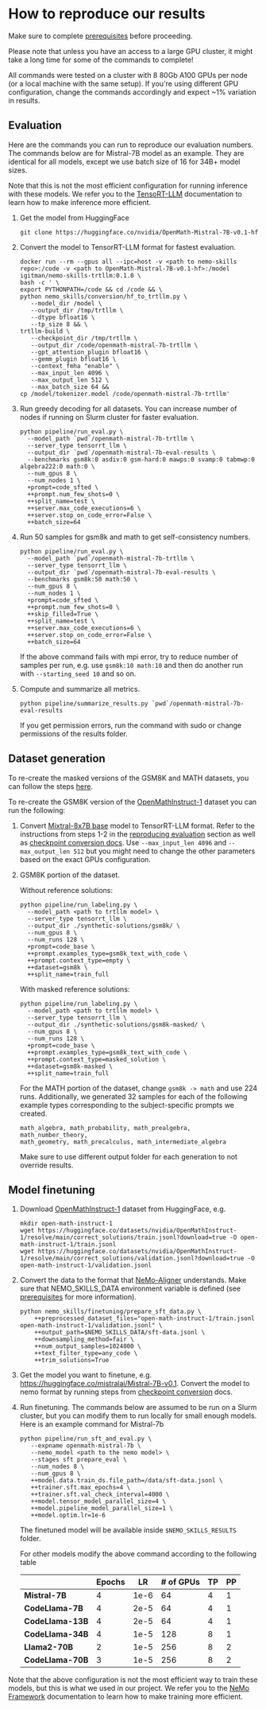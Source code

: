 # How to reproduce our results

Make sure to complete [prerequisites](/docs/prerequisites.md) before proceeding.

Please note that unless you have an access to a large GPU cluster, it might take a long time
for some of the commands to complete!

All commands were tested on a cluster with 8 80Gb A100 GPUs per node (or a local machine with the same setup).
If you're using different GPU configuration, change the commands accordingly and
expect ~1% variation in results.

## Evaluation

Here are the commands you can run to reproduce our evaluation numbers.
The commands below are for Mistral-7B model as an example. They are identical for all models,
except we use batch size of 16 for 34B+ model sizes.

Note that this is not the most efficient configuration for running inference with these models.
We refer you to the [TensoRT-LLM](https://github.com/NVIDIA/TensorRT-LLM)
documentation to learn how to make inference more efficient.

1. Get the model from HuggingFace

   ```
   git clone https://huggingface.co/nvidia/OpenMath-Mistral-7B-v0.1-hf
   ```

2. Convert the model to TensorRT-LLM format for fastest evaluation.

   ```
   docker run --rm --gpus all --ipc=host -v <path to nemo-skills repo>:/code -v <path to OpenMath-Mistral-7B-v0.1-hf>:/model igitman/nemo-skills-trtllm:0.1.0 \
   bash -c ' \
   export PYTHONPATH=/code && cd /code && \
   python nemo_skills/conversion/hf_to_trtllm.py \
      --model_dir /model \
      --output_dir /tmp/trtllm \
      --dtype bfloat16 \
      --tp_size 8 && \
   trtllm-build \
      --checkpoint_dir /tmp/trtllm \
      --output_dir /code/openmath-mistral-7b-trtllm \
      --gpt_attention_plugin bfloat16 \
      --gemm_plugin bfloat16 \
      --context_fmha "enable" \
      --max_input_len 4096 \
      --max_output_len 512 \
      --max_batch_size 64 &&
   cp /model/tokenizer.model /code/openmath-mistral-7b-trtllm'
   ```

3. Run greedy decoding for all datasets. You can increase number of nodes if running on Slurm cluster for faster evaluation.

   ```
   python pipeline/run_eval.py \
     --model_path `pwd`/openmath-mistral-7b-trtllm \
     --server_type tensorrt_llm \
     --output_dir `pwd`/openmath-mistral-7b-eval-results \
     --benchmarks gsm8k:0 asdiv:0 gsm-hard:0 mawps:0 svamp:0 tabmwp:0 algebra222:0 math:0 \
     --num_gpus 8 \
     --num_nodes 1 \
     +prompt=code_sfted \
     ++prompt.num_few_shots=0 \
     ++split_name=test \
     ++server.max_code_executions=6 \
     ++server.stop_on_code_error=False \
     ++batch_size=64
   ```

4. Run 50 samples for gsm8k and math to get self-consistency numbers.

   ```
   python pipeline/run_eval.py \
     --model_path `pwd`/openmath-mistral-7b-trtllm \
     --server_type tensorrt_llm \
     --output_dir `pwd`/openmath-mistral-7b-eval-results \
     --benchmarks gsm8k:50 math:50 \
     --num_gpus 8 \
     --num_nodes 1 \
     +prompt=code_sfted \
     ++prompt.num_few_shots=0 \
     ++skip_filled=True \
     ++split_name=test \
     ++server.max_code_executions=6 \
     ++server.stop_on_code_error=False \
     ++batch_size=64
   ```

   If the above command fails with mpi error, try to reduce number of samples
   per run, e.g. use `gsm8k:10 math:10` and then do another run with
   `--starting_seed 10` and so on.

5. Compute and summarize all metrics.

   ```
   python pipeline/summarize_results.py `pwd`/openmath-mistral-7b-eval-results
   ```

   If you get permission errors, run the command with sudo or change permissions of the results folder.

## Dataset generation

To re-create the masked versions of the GSM8K and MATH datasets, you can follow the steps
[here](/docs/synthetic-data-generation.md#masked-solutions).

To re-create the GSM8K version of the [OpenMathInstruct-1](https://huggingface.co/datasets/nvidia/OpenMathInstruct-1) dataset
you can run the following:

1. Convert [Mixtral-8x7B base](https://huggingface.co/mistralai/Mixtral-8x7B-v0.1) model to TensorRT-LLM format.
   Refer to the instructions from steps 1-2 in the [reproducing evaluation](#evaluation) section as well as
   [checkpoint conversion docs](/docs/checkpoint-conversion.md). Use `--max_input_len 4096` and `--max_output_len 512`
   but you might need to change the other parameters based on the exact GPUs configuration.

2. GSM8K portion of the dataset.

   Without reference solutions:

   ```
   python pipeline/run_labeling.py \
     --model_path <path to trtllm model> \
     --server_type tensorrt_llm \
     --output_dir ./synthetic-solutions/gsm8k/ \
     --num_gpus 8 \
     --num_runs 128 \
     +prompt=code_base \
     ++prompt.examples_type=gsm8k_text_with_code \
     ++prompt.context_type=empty \
     ++dataset=gsm8k \
     ++split_name=train_full
   ```

   With masked reference solutions:

   ```
   python pipeline/run_labeling.py \
     --model_path <path to trtllm model> \
     --server_type tensorrt_llm \
     --output_dir ./synthetic-solutions/gsm8k-masked/ \
     --num_gpus 8 \
     --num_runs 128 \
     +prompt=code_base \
     ++prompt.examples_type=gsm8k_text_with_code \
     ++prompt.context_type=masked_solution \
     ++dataset=gsm8k-masked \
     ++split_name=train_full
   ```

   For the MATH portion of the dataset, change `gsm8k -> math` and use 224 runs.
   Additionally, we generated 32 samples for each of the following example types
   corresponding to the subject-specific prompts we created.

   ```
   math_algebra, math_probability, math_prealgebra, math_number_theory,
   math_geometry, math_precalculus, math_intermediate_algebra
   ```

   Make sure to use different output folder for each generation to not override results.

## Model finetuning

1. Download [OpenMathInstruct-1](https://huggingface.co/datasets/nvidia/OpenMathInstruct-1) dataset from HuggingFace, e.g.

   ```
   mkdir open-math-instruct-1
   wget https://huggingface.co/datasets/nvidia/OpenMathInstruct-1/resolve/main/correct_solutions/train.jsonl?download=true -O open-math-instruct-1/train.jsonl
   wget https://huggingface.co/datasets/nvidia/OpenMathInstruct-1/resolve/main/correct_solutions/validation.jsonl?download=true -O open-math-instruct-1/validation.jsonl
   ```

2. Convert the data to the format that [NeMo-Aligner](https://github.com/NVIDIA/NeMo-Aligner/) understands.
   Make sure that NEMO_SKILLS_DATA environment variable is defined
   (see [prerequisites](/docs/prerequisites.md) for more information).

   ```
   python nemo_skills/finetuning/prepare_sft_data.py \
       ++preprocessed_dataset_files="open-math-instruct-1/train.jsonl open-math-instruct-1/validation.jsonl" \
       ++output_path=$NEMO_SKILLS_DATA/sft-data.jsonl \
       ++downsampling_method=fair \
       ++num_output_samples=1024000 \
       ++text_filter_type=any_code \
       ++trim_solutions=True
   ```

3. Get the model you want to finetune, e.g. https://huggingface.co/mistralai/Mistral-7B-v0.1. Convert the model
   to nemo format by running steps from [checkpoint conversion](/docs/checkpoint-conversion.md#huggingface-to-nemo) docs.

4. Run finetuning. The commands below are assumed to be run on a Slurm cluster, but you can modify them to run
   locally for small enough models. Here is an example command for Mistral-7b

   ```
   python pipeline/run_sft_and_eval.py \
      --expname openmath-mistral-7b \
      --nemo_model <path to the nemo model> \
      --stages sft prepare_eval \
      --num_nodes 8 \
      --num_gpus 8 \
      ++model.data.train_ds.file_path=/data/sft-data.jsonl \
      ++trainer.sft.max_epochs=4 \
      ++trainer.sft.val_check_interval=4000 \
      ++model.tensor_model_parallel_size=4 \
      ++model.pipeline_model_parallel_size=1 \
      ++model.optim.lr=1e-6
   ```

   The finetuned model will be available inside `$NEMO_SKILLS_RESULTS` folder.

   For other models modify the above command according to the following table

   |                    | **Epochs** | **LR** | **# of GPUs** | **TP** | **PP** |
   |--------------------|------------|--------|---------------|--------|--------|
   | **Mistral-7B**     | 4          | 1e-6   | 64            | 4      | 1      |
   | **CodeLlama-7B**   | 4          | 2e-5   | 64            | 4      | 1      |
   | **CodeLlama-13B**  | 4          | 2e-5   | 64            | 4      | 1      |
   | **CodeLlama-34B**  | 4          | 1e-5   | 128           | 8      | 1      |
   | **Llama2-70B**     | 2          | 1e-5   | 256           | 8      | 2      |
   | **CodeLlama-70B**  | 3          | 1e-5   | 256           | 8      | 2      |

Note that the above configuration is not the most efficient way to train these models,
but this is what we used in our project. We refer you to the
[NeMo Framework](https://www.nvidia.com/en-us/ai-data-science/generative-ai/nemo-framework/)
documentation to learn how to make training more efficient.